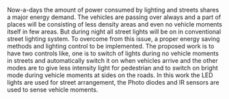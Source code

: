 Now-a-days  the  amount  of  power  consumed  by lighting and streets shares a major energy demand. The vehicles are passing over always and a part of places will be consisting of less density areas and even no vehicle moments itself in few areas. But during night all street lights will be on in conventional street lighting system.  To  overcome from  this issue, a proper energy saving  methods  and  lighting  control  to  be  implemented.  The proposed work  is to have two  controls like, one is  to switch of lights  during  no  vehicle  moments  in  streets  and automatically switch it on when vehicles arrive and the other modes are to give less intensity light for pedestrian and to switch on bright mode during vehicle moments at sides on the roads. In this  work the LED lights are used for street arrangement, the Photo diodes and IR sensors are used to sense vehicle moments.

